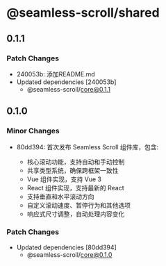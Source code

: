 # @seamless-scroll/shared

## 0.1.1

### Patch Changes

- 240053b: 添加README.md
- Updated dependencies [240053b]
  - @seamless-scroll/core@0.1.1

## 0.1.0

### Minor Changes

- 80dd394: 首次发布 Seamless Scroll 组件库，包含:

  - 核心滚动功能，支持自动和手动控制
  - 共享类型系统，确保跨框架一致性
  - Vue 组件实现，支持 Vue 3
  - React 组件实现，支持最新的 React
  - 支持垂直和水平滚动方向
  - 自定义滚动速度、暂停行为和其他选项
  - 响应式尺寸调整，自动处理内容变化

### Patch Changes

- Updated dependencies [80dd394]
  - @seamless-scroll/core@0.1.0

